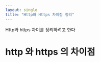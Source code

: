 ```yaml
---
layout: single
title: "Http와 Https 차이점 정리"
---
```


Http와 https 차이를 정리하려고 한다

# http 와 https 의 차이점


